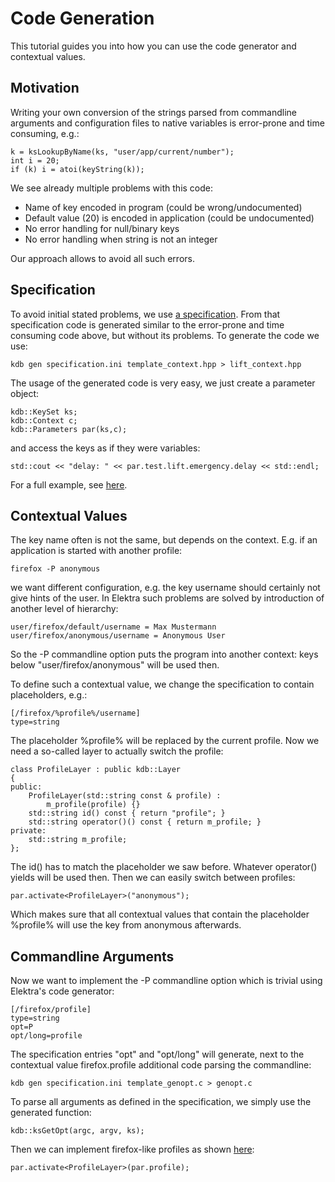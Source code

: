# Code Generation

This tutorial guides you into how you can use the code generator and
contextual values.

## Motivation

Writing your own conversion of the strings parsed from commandline
arguments and configuration files to native variables is error-prone and
time consuming, e.g.:

	k = ksLookupByName(ks, "user/app/current/number");
	int i = 20;
	if (k) i = atoi(keyString(k));

We see already multiple problems with this code:

- Name of key encoded in program (could be wrong/undocumented)
- Default value (20) is encoded in application (could be undocumented)
- No error handling for null/binary keys
- No error handling when string is not an integer

Our approach allows to avoid all such errors.


## Specification

To avoid initial stated problems, we use [a specification](specification.ini).
From that specification code is generated similar to the error-prone and
time consuming code above, but without its problems.
To generate the code we use:

	kdb gen specification.ini template_context.hpp > lift_context.hpp

The usage of the generated code is very easy, we just create a parameter
object:

	kdb::KeySet ks;
	kdb::Context c;
	kdb::Parameters par(ks,c);

and access the keys as if they were variables:

	std::cout << "delay: " << par.test.lift.emergency.delay << std::endl;

For a full example, see [here](lift_context.cpp).


## Contextual Values

The key name often is not the same, but depends on the context.
E.g. if an application is started with another profile:

	firefox -P anonymous

we want different configuration, e.g. the key username should certainly
not give hints of the user. In Elektra such problems are solved by
introduction of another level of hierarchy:

	user/firefox/default/username = Max Mustermann
	user/firefox/anonymous/username = Anonymous User

So the -P commandline option puts the program into another context:
keys below "user/firefox/anonymous" will be used then.

To define such a contextual value, we change the specification to
contain placeholders, e.g.:


	[/firefox/%profile%/username]
	type=string

The placeholder %profile% will be replaced by the current profile.
Now we need a so-called layer to actually switch the profile:

	class ProfileLayer : public kdb::Layer
	{
	public:
		ProfileLayer(std::string const & profile) :
			m_profile(profile) {}
		std::string id() const { return "profile"; }
		std::string operator()() const { return m_profile; }
	private:
		std::string m_profile;
	};

The id() has to match the placeholder we saw before. Whatever operator()
yields will be used then. Then we can easily switch between profiles:

	par.activate<ProfileLayer>("anonymous");

Which makes sure that all contextual values that contain the placeholder
%profile% will use the key from anonymous afterwards.


## Commandline Arguments

Now we want to implement the -P commandline option which is trivial
using Elektra's code generator:

	[/firefox/profile]
	type=string
	opt=P
	opt/long=profile

The specification entries "opt" and "opt/long" will generate, next to
the contextual value firefox.profile additional code parsing the
commandline:

	kdb gen specification.ini template_genopt.c > genopt.c

To parse all arguments as defined in the specification, we simply use
the generated function:

	kdb::ksGetOpt(argc, argv, ks); 

Then we can implement firefox-like profiles as shown
[here](visit_context.cpp):

	par.activate<ProfileLayer>(par.profile);

